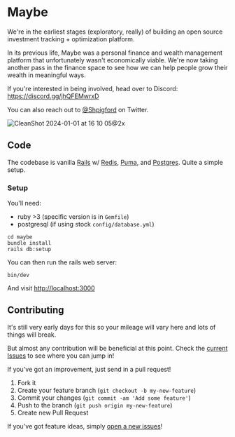 # Maybe

We're in the earliest stages (exploratory, really) of building an open source investment tracking + optimization platform.

In its previous life, Maybe was a personal finance and wealth management platform that unfortunately wasn't economically viable. We're now taking another pass in the finance space to see how we can help people grow their wealth in meaningful ways.

If you're interested in being involved, head over to Discord: https://discord.gg/jhQFEMwrxD

You can also reach out to [@Shpigford](https://twitter.com/Shpigford) on Twitter.

![CleanShot 2024-01-01 at 16 10 05@2x](https://github.com/maybe-finance/maybe/assets/35243/056309d5-1890-4865-9936-481908dd7d5b)

## Code

The codebase is vanilla [Rails](https://rubyonrails.org/) w/ [Redis](https://redis.io/), [Puma](http://puma.io/), and [Postgres](https://www.postgresql.org/). Quite a simple setup.

### Setup

You'll need:

- ruby >3 (specific version is in `Gemfile`)
- postgresql (if using stock `config/database.yml`)

```shell
cd maybe
bundle install
rails db:setup
```

You can then run the rails web server:

```shell
bin/dev
```

And visit [http://localhost:3000](http://localhost:3000)

## Contributing

It's still very early days for this so your mileage will vary here and lots of things will break.

But almost any contribution will be beneficial at this point. Check the [current Issues](https://github.com/maybe-finance/maybe/issues) to see where you can jump in!

If you've got an improvement, just send in a pull request!

1. Fork it
2. Create your feature branch (`git checkout -b my-new-feature`)
3. Commit your changes (`git commit -am 'Add some feature'`)
4. Push to the branch (`git push origin my-new-feature`)
5. Create new Pull Request

If you've got feature ideas, simply [open a new issues](https://github.com/maybe-finance/maybe/issues/new)!
